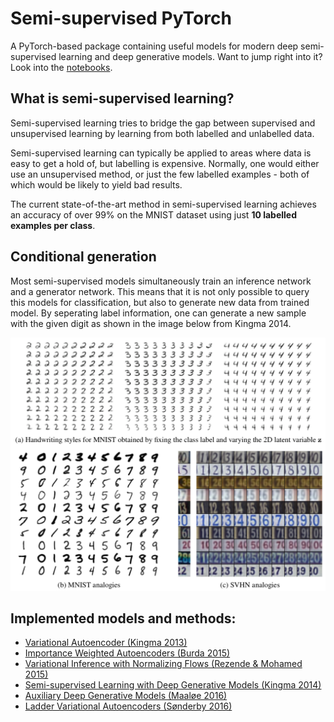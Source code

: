 # Semi-supervised PyTorch

A PyTorch-based package containing useful models for modern deep semi-supervised learning and deep generative models. Want to jump right into it? Look into the [notebooks](examples/notebooks).

## What is semi-supervised learning?

Semi-supervised learning tries to bridge the gap between supervised and unsupervised learning by learning from both
labelled and unlabelled data.

Semi-supervised learning can typically be applied to areas where data is easy to get a hold of, but labelling is expensive.
Normally, one would either use an unsupervised method, or just the few labelled examples - both of which would be
likely to yield bad results.

The current state-of-the-art method in semi-supervised learning achieves an accuracy of over 99% on the MNIST dataset using just **10 labelled examples per class**.

## Conditional generation

Most semi-supervised models simultaneously train an inference network and a generator network. This means that it is
not only possible to query this models for classification, but also to generate new data from trained model.
By seperating label information, one can generate a new sample with the given digit as shown in the image below from
Kingma 2014.

![Conditional generation of samples](examples/images/conditional.png)

## Implemented models and methods:

* [Variational Autoencoder (Kingma 2013)](https://arxiv.org/abs/1312.6114)
* [Importance Weighted Autoencoders (Burda 2015)](https://arxiv.org/abs/1509.00519)
* [Variational Inference with Normalizing Flows (Rezende & Mohamed 2015)](https://arxiv.org/abs/1505.05770)
* [Semi-supervised Learning with Deep Generative Models (Kingma 2014)](https://arxiv.org/abs/1406.5298)
* [Auxiliary Deep Generative Models (Maaløe 2016)](https://arxiv.org/abs/1602.05473)
* [Ladder Variational Autoencoders (Sønderby 2016)](https://arxiv.org/abs/1602.02282)
